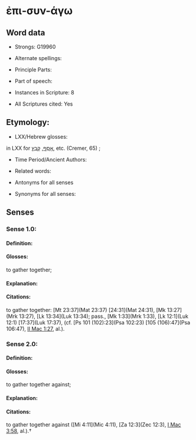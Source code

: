 # ἐπι-συν-άγω 

<!-- Status: S2=NeedsEdits -->
<!-- Lexica used for edits:   -->

## Word data

* Strongs: G19960

* Alternate spellings:



* Principle Parts: 


* Part of speech: 


* Instances in Scripture: 8

* All Scriptures cited: Yes

## Etymology: 


* LXX/Hebrew glosses: 

in LXX for [אָסַף](//en-uhl/H0622), [קָבַץ](//en-uhl/H6908), etc. (Cremer, 65) ; 

* Time Period/Ancient Authors: 


* Related words: 

* Antonyms for all senses

* Synonyms for all senses: 


## Senses 


### Sense  1.0: 

#### Definition: 

#### Glosses: 

to gather together; 

#### Explanation: 


#### Citations: 

to gather together: [Mt 23:37](Mat 23:37) [24:31](Mat 24:31), [Mk 13:27](Mrk 13:27), [Lk 13:34](Luk 13:34); pass., [Mk 1:33](Mrk 1:33), [Lk 12:1](Luk 12:1) [17:37](Luk 17:37), (cf. [Ps 101 (102):23](Psa 102:23) [105 (106):47](Psa 106:47), [II Mac 1:27](2Macc.1.27), al.). 

### Sense  2.0: 

#### Definition: 

#### Glosses: 

to gather together against; 

#### Explanation: 


#### Citations: 

to gather together against ([Mi 4:11](Mic 4:11), [Za 12:3](Zec 12:3), [I Mac 3:58](1Macc.3.58), al.).†
